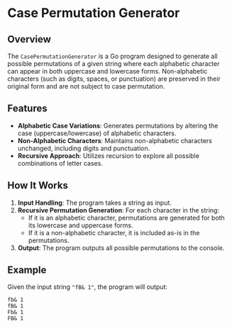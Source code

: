 # Case Permutation Generator

## Overview

The `CasePermutationGenerator` is a Go program designed to generate all possible permutations of a given string where each alphabetic character can appear in both uppercase and lowercase forms. Non-alphabetic characters (such as digits, spaces, or punctuation) are preserved in their original form and are not subject to case permutation.

## Features

- **Alphabetic Case Variations**: Generates permutations by altering the case (uppercase/lowercase) of alphabetic characters.
- **Non-Alphabetic Characters**: Maintains non-alphabetic characters unchanged, including digits and punctuation.
- **Recursive Approach**: Utilizes recursion to explore all possible combinations of letter cases.

## How It Works

1. **Input Handling**: The program takes a string as input.
2. **Recursive Permutation Generation**: For each character in the string:
   - If it is an alphabetic character, permutations are generated for both its lowercase and uppercase forms.
   - If it is a non-alphabetic character, it is included as-is in the permutations.
3. **Output**: The program outputs all possible permutations to the console.

## Example

Given the input string `"fB& 1"`, the program will output:
```
fb& 1
fB& 1
Fb& 1
FB& 1
```
